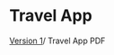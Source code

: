 # Travel App

[Version 1](https:///holly-haughian1999.github.io/TravelApp/newapppresentation.pdf)/
Travel App PDF





